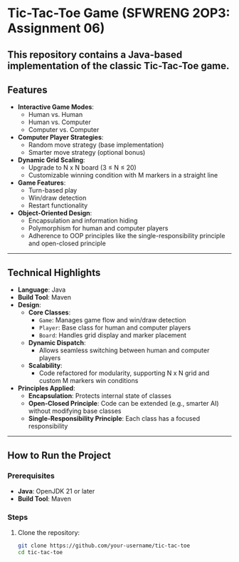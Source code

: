 # Tic-Tac-Toe Game (SFWRENG 2OP3: Assignment 06)

This repository contains a Java-based implementation of the classic **Tic-Tac-Toe** game. 
---

## Features

- **Interactive Game Modes**:
  - Human vs. Human
  - Human vs. Computer
  - Computer vs. Computer
- **Computer Player Strategies**:
  - Random move strategy (base implementation)
  - Smarter move strategy (optional bonus)
- **Dynamic Grid Scaling**:
  - Upgrade to N x N board (3 ≤ N ≤ 20)
  - Customizable winning condition with M markers in a straight line
- **Game Features**:
  - Turn-based play
  - Win/draw detection
  - Restart functionality
- **Object-Oriented Design**:
  - Encapsulation and information hiding
  - Polymorphism for human and computer players
  - Adherence to OOP principles like the single-responsibility principle and open-closed principle

---

## Technical Highlights

- **Language**: Java
- **Build Tool**: Maven
- **Design**:
  - **Core Classes**:
    - `Game`: Manages game flow and win/draw detection
    - `Player`: Base class for human and computer players
    - `Board`: Handles grid display and marker placement
  - **Dynamic Dispatch**:
    - Allows seamless switching between human and computer players
  - **Scalability**:
    - Code refactored for modularity, supporting N x N grid and custom M markers win conditions
- **Principles Applied**:
  - **Encapsulation**: Protects internal state of classes
  - **Open-Closed Principle**: Code can be extended (e.g., smarter AI) without modifying base classes
  - **Single-Responsibility Principle**: Each class has a focused responsibility

---

## How to Run the Project

### Prerequisites
- **Java**: OpenJDK 21 or later
- **Build Tool**: Maven

### Steps
1. Clone the repository:
   ```bash
   git clone https://github.com/your-username/tic-tac-toe
   cd tic-tac-toe
